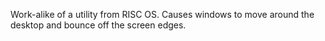 Work-alike of a utility from RISC OS.
Causes windows to move around the desktop and bounce off the screen edges.